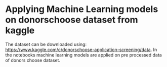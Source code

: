# Applying Machine Learning models on donorschoose dataset from kaggle
The dataset can be downloaded using: https://www.kaggle.com/c/donorschoose-application-screening/data. 
In the notebooks machine learning models are applied on pre processed data of donors choose dataset.
